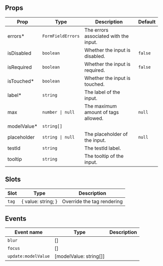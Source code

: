 <!-- This file is automatically generated, do not edit manually. -->

<script setup>
import FormTagsInputPlayground from './FormTagsInputPlayground.vue'
</script>

<FormTagsInputPlayground />

## Props

| Prop | Type | Description | Default |
| ---- | ---- | ----------- | ------- |
| errors* | `FormFieldErrors` | The errors associated with the input. |  |
| isDisabled | `boolean` | Whether the input is disabled. | `false` |
| isRequired | `boolean` | Whether the input is required. | `false` |
| isTouched* | `boolean` | Whether the input is touched. |  |
| label* | `string` | The label of the input. |  |
| max | `number \| null` | The maximum amount of tags allowed. | `null` |
| modelValue* | `string[]` |  |  |
| placeholder | `string \| null` | The placeholder of the input. | `null` |
| testId | `string` | The testId label. |  |
| tooltip | `string` | The tooltip of the input. |  |


## Slots

| Slot | Type | Description |
| --------- | ---- | ----------- |
| `tag` | \{ value: string; \} | Override the tag rendering |


## Events

| Event name | Type | Description |
| ---------- | ---- | ----------- |
| `blur` | [] |  |
| `focus` | [] |  |
| `update:modelValue` | [modelValue: string[]] |  |

